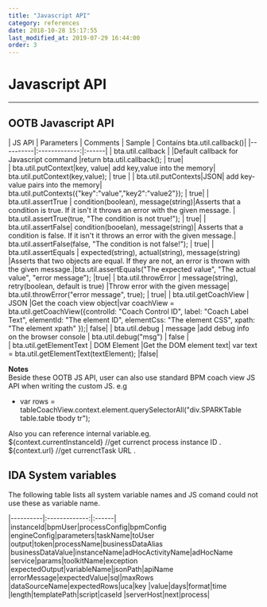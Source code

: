 ```yaml
---
title: "Javascript API"
category: references
date: 2018-10-28 15:17:55
last_modified_at: 2019-07-29 16:44:00
order: 3
---
```


# Javascript API
***
## OOTB Javascript API

| JS API |      Parameters    |       Comments            |       Sample            | Contains bta.util.callback()|
|----------|:-------------:|:------|
| bta.util.callback  | |Default callback for Javascript command |return bta.util.callback(); | true|  
| bta.util.putContext|key, value| add key,value into the memory| bta.util.putContext(key,value); | true |
| bta.util.putContexts|JSON| add key-value pairs into the memory| bta.util.putContexts({"key":"value","key2":"value2"}); | true|
| bta.util.assertTrue | condition(boolean), message(string)|Asserts that a condition is true. If it isn't it throws an error with the given message. | bta.util.assertTrue(true, "The condition is not true!"); | true|
| bta.util.assertFalse| condition(booelan), message(string)| Asserts that a condition is false. If it isn't it throws an error with the given message.|  bta.util.assertFalse(false, "The condition is not false!"); | true|
| bta.util.assertEquals | expected(string), actual(string), message(string) |Asserts that two objects are equal. If they are not, an error is thrown with the given message.|bta.util.assertEquals("The expected value", "The actual value", "error message"); |true|
| bta.util.throwError  | message(string), retry(boolean, default is true) |Throw error with the given message|  bta.util.throwError("error message", true); | true|
| bta.util.getCoachView  |  JSON |Get the coach view object|var coachView = bta.util.getCoachView({controlId: "Coach Control ID", label: "Coach Label Text", elementId: "The element ID", elementCss: "The element CSS", xpath: "The element xpath" });| false|
| bta.util.debug | message |add debug info on the browser console | bta.util.debug("msg")  | false |  
| bta.util.getElementText | DOM Element |Get the DOM element text|  var text = bta.util.getElementText(textElement); |false|  

**Notes**    
Beside these OOTB JS API, user can also use standard BPM coach view JS API when writing the custom JS. e.g
- var rows = tableCoachView.context.element.querySelectorAll("div.SPARKTable table.table tbody tr");     

Also you can reference internal variable.eg.    
${context.currentInstanceId}  //get currenct process instance ID .    
${context.url}  //get currenctTask URL .    


## IDA System variables

The following table lists all system variable names and JS comand could not use these as variable name.

|----------|:-------------:|:------|
|instanceId|bpmUser|processConfig|bpmConfig
|engineConfig|parameters|taskName|toUser
|output|token|processName|businessDataAlias
|businessDataValue|instanceName|adHocActivityName|adHocName
|service|params|toolkitName|exception
|expectedOutput|variableName|jsonPath|apiName
|errorMessage|expectedValue|sql|maxRows
|dataSourceName|expectedRows|uca|key
|value|days|format|time
|length|templatePath|script|caseId
|serverHost|next|process|
